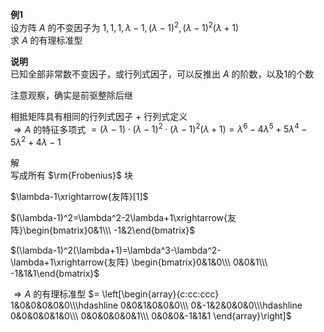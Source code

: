 **例1**  
设方阵 $A$ 的不变因子为 $1,1,1,\lambda-1,(\lambda-1)^2,(\lambda-1)^2(\lambda+1)$  
求 $A$ 的有理标准型  
  
**说明**  
已知全部非常数不变因子，或行列式因子，可以反推出 $A$ 的阶数，以及1的个数  
  
注意观察，确实是前驱整除后继  
  
相抵矩阵具有相同的行列式因子 $+$ 行列式定义  
 $\Rightarrow A$ 的特征多项式 $=(\lambda-1)\cdot(\lambda-1)^2\cdot(\lambda-1)^2(\lambda+1)=\lambda^6-4\lambda^5+5\lambda^4-5\lambda^2+4\lambda-1$  
  
解  
写成所有 $\rm{Frobenius}$ 块  
  
 $\lambda-1\xrightarrow{友阵}[1]$  
  
 $(\lambda-1)^2=\lambda^2-2\lambda+1\xrightarrow{友阵}\begin{bmatrix}0&1\\\ -1&2\end{bmatrix}$  
  
 $(\lambda-1)^2(\lambda+1)=\lambda^3-\lambda^2-\lambda+1\xrightarrow{友阵}  
\begin{bmatrix}0&1&0\\\ 0&0&1\\\ -1&1&1\end{bmatrix}$  
  
 $\Rightarrow A$ 的有理标准型 $=  
\left[\begin{array}{c:cc:ccc}  
1&0&0&0&0&0\\\hdashline  
0&0&1&0&0&0\\\  
0&-1&2&0&0&0\\\hdashline  
0&0&0&0&1&0\\\  
0&0&0&0&0&1\\\  
0&0&0&-1&1&1  
\end{array}\right]$  
